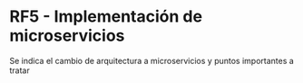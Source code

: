 # RF5 - Implementación de microservicios


Se indica el cambio de arquitectura a microservicios y puntos importantes a tratar
